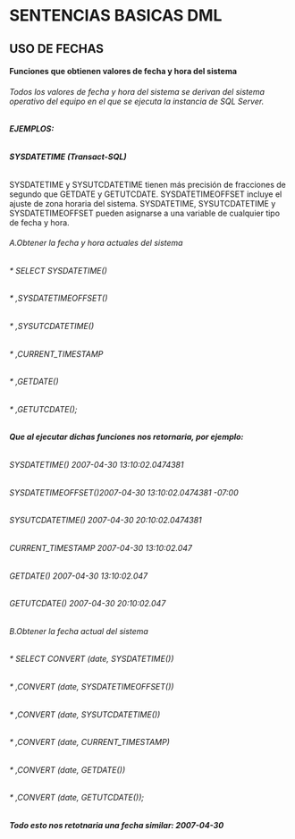 # **SENTENCIAS BASICAS DML**
## **USO DE FECHAS**

#### **Funciones que obtienen valores de fecha y hora del sistema**
###### Todos los valores de fecha y hora del sistema se derivan del sistema operativo del equipo en el que se ejecuta la instancia de SQL Server.

###### **EJEMPLOS:**
###### **SYSDATETIME (Transact-SQL)**
SYSDATETIME y SYSUTCDATETIME tienen más precisión de fracciones de segundo que GETDATE y GETUTCDATE. SYSDATETIMEOFFSET incluye el ajuste de zona horaria del sistema. SYSDATETIME, SYSUTCDATETIME y SYSDATETIMEOFFSET pueden asignarse a una variable de cualquier tipo de fecha y hora.
###### A.Obtener la fecha y hora actuales del sistema
###### * SELECT SYSDATETIME()
###### * ,SYSDATETIMEOFFSET()
###### * ,SYSUTCDATETIME()
###### * ,CURRENT_TIMESTAMP
###### * ,GETDATE()
###### * ,GETUTCDATE();
###### **Que al ejecutar dichas funciones nos retornaria, por ejemplo:**
###### SYSDATETIME()      2007-04-30 13:10:02.0474381
###### SYSDATETIMEOFFSET()2007-04-30 13:10:02.0474381 -07:00
###### SYSUTCDATETIME()   2007-04-30 20:10:02.0474381
###### CURRENT_TIMESTAMP  2007-04-30 13:10:02.047
###### GETDATE()          2007-04-30 13:10:02.047
###### GETUTCDATE()       2007-04-30 20:10:02.047
###### B.Obtener la fecha actual del sistema
###### * SELECT CONVERT (date, SYSDATETIME())
###### * ,CONVERT (date, SYSDATETIMEOFFSET())
###### * ,CONVERT (date, SYSUTCDATETIME())
###### * ,CONVERT (date, CURRENT_TIMESTAMP)
###### * ,CONVERT (date, GETDATE())
###### * ,CONVERT (date, GETUTCDATE());
###### **Todo esto nos retotnaria una fecha similar: 2007-04-30**




